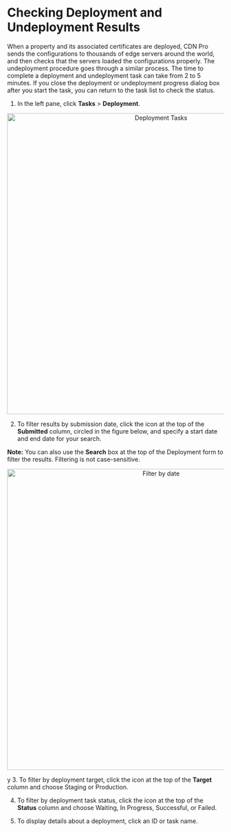 <!--?xml version="1.0" encoding="utf-8"?-->

# Checking Deployment and Undeployment Results

When a property and its associated certificates are deployed, CDN Pro sends the configurations to thousands of edge servers around the world, and then checks that the servers loaded the configurations properly. The undeployment procedure goes through a similar process. The time to complete a deployment and undeployment task can take from 2 to 5 minutes. If you close the deployment or undeployment progress dialog box after you start the task, you can return to the task list to check the status.

1. In the left pane, click **Tasks** > **Deployment**.

<p align="center"><img src="/docs/resources/images/tasks/tasks-deployment.png" alt="Deployment Tasks" width="700"></p>
 
2. To filter results by submission date, click the icon at the top of the <b>Submitted</b> column, circled in the figure below, and specify a start date and end date for your search.

**Note:** You can also use the **Search** box at the top of the Deployment form to filter the results. Filtering is not case-sensitive.

<p align="center"><img src="/docs/resources/images/tasks/deployment_time_range_filter.png" alt="Filter by date" width="700"></p>

y
3. To filter by deployment target, click the icon at the top of the **Target** column and choose Staging or Production.

4. To filter by deployment task status, click the icon at the top of the **Status** column and choose Waiting, In Progress, Successful, or Failed.

5. To display details about a deployment, click an ID or task name.


